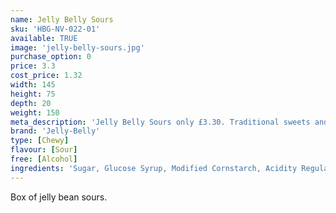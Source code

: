 ```yaml
---
name: Jelly Belly Sours
sku: 'HBG-NV-022-01'
available: TRUE
image: 'jelly-belly-sours.jpg'
purchase_option: 0
price: 3.3
cost_price: 1.32
width: 145
height: 75
depth: 20
weight: 150
meta_description: 'Jelly Belly Sours only £3.30. Traditional sweets and more at Humbugs Confectionery Store. Specialists in satisfying your sweet tooth!'
brand: 'Jelly-Belly'
type: [Chewy]
flavour: [Sour]
free: [Alcohol]
ingredients: 'Sugar, Glucose Syrup, Modified Cornstarch, Acidity Regulators (E297, E325, E330, E331), Peach Puree Concentrate, Apple Juice Concentrate, Grape Juice Concentrate, Lemon Puree, Cherry Juice Concentrate, Flavourings, Colour (E100, E102 [Tartrazine], E129, E132, E133, E150D, E171), Glazing Agents (E901, E903, E904)'
---
```

Box of jelly bean sours.